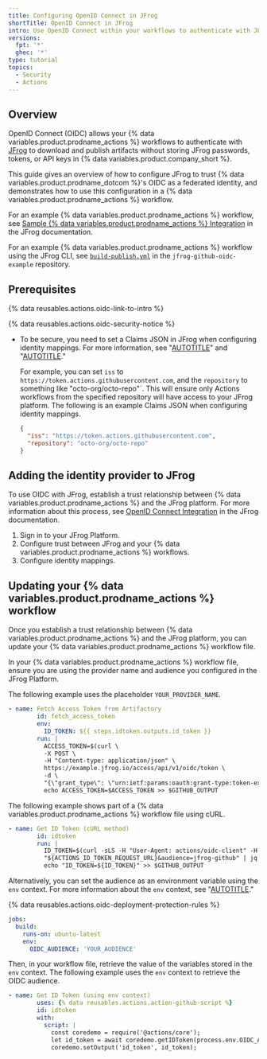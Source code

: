```yaml
---
title: Configuring OpenID Connect in JFrog
shortTitle: OpenID Connect in JFrog
intro: Use OpenID Connect within your workflows to authenticate with JFrog.
versions:
  fpt: '*'
  ghec: '*'
type: tutorial
topics:
  - Security
  - Actions
---
```


## Overview

OpenID Connect (OIDC) allows your {% data variables.product.prodname_actions %} workflows to authenticate with [JFrog](https://jfrog.com/) to download and publish artifacts without storing JFrog passwords, tokens, or API keys in {% data variables.product.company_short %}.

This guide gives an overview of how to configure JFrog to trust {% data variables.product.prodname_dotcom %}'s OIDC as a federated identity, and demonstrates how to use this configuration in a {% data variables.product.prodname_actions %} workflow.

For an example {% data variables.product.prodname_actions %} workflow, see [Sample {% data variables.product.prodname_actions %} Integration](https://jfrog.com/help/r/jfrog-platform-administration-documentation/sample-github-actions-integration) in the JFrog documentation.

For an example {% data variables.product.prodname_actions %} workflow using the JFrog CLI, see [`build-publish.yml`](https://github.com/jfrog/jfrog-github-oidc-example/blob/main/.github/workflows/build-publish.yml) in the `jfrog-github-oidc-example` repository.

## Prerequisites

{% data reusables.actions.oidc-link-to-intro %}

{% data reusables.actions.oidc-security-notice %}

* To be secure, you need to set a Claims JSON in JFrog when configuring identity mappings. For more information, see "[AUTOTITLE](https://jfrog.com/help/r/jfrog-platform-administration-documentation/configure-identity-mappings)" and "[AUTOTITLE](/actions/deployment/security-hardening-your-deployments/about-security-hardening-with-openid-connect#customizing-the-token-claims)."

    For example, you can set `iss` to `https://token.actions.githubusercontent.com`, and the `repository` to something like "octo-org/octo-repo"`. This will ensure only Actions workflows from the specified repository will have access to your JFrog platform. The following is an example Claims JSON when configuring identity mappings.

    ```json copy
    {
      "iss": "https://token.actions.githubusercontent.com",
      "repository": "octo-org/octo-repo"
    }
    ```

## Adding the identity provider to JFrog

To use OIDC with JFrog, establish a trust relationship between {% data variables.product.prodname_actions %} and the JFrog platform. For more information about this process, see [OpenID Connect Integration](https://jfrog.com/help/r/jfrog-platform-administration-documentation/openid-connect-integration) in the JFrog documentation.

1. Sign in to your JFrog Platform.
1. Configure trust between JFrog and your {% data variables.product.prodname_actions %} workflows.
1. Configure identity mappings.

## Updating your {% data variables.product.prodname_actions %} workflow

Once you establish a trust relationship between {% data variables.product.prodname_actions %} and the JFrog platform, you can update your {% data variables.product.prodname_actions %} workflow file.

In your {% data variables.product.prodname_actions %} workflow file, ensure you are using the provider name and audience you configured in the JFrog Platform.

The following example uses the placeholder `YOUR_PROVIDER_NAME`.

```yaml
- name: Fetch Access Token from Artifactory
        id: fetch_access_token
        env:
          ID_TOKEN: ${{ steps.idtoken.outputs.id_token }}
        run: |
          ACCESS_TOKEN=$(curl \
          -X POST \
          -H "Content-type: application/json" \
          https://example.jfrog.io/access/api/v1/oidc/token \
          -d \
          "{\"grant_type\": \"urn:ietf:params:oauth:grant-type:token-exchange\", \"subject_token_type\":\"urn:ietf:params:oauth:token-type:id_token\", \"subject_token\": \"$ID_TOKEN\", \"provider_name\": \"YOUR_PROVIDER_NAME\"}" | jq .access_token | tr -d '"')
          echo ACCESS_TOKEN=$ACCESS_TOKEN >> $GITHUB_OUTPUT
```

The following example shows part of a {% data variables.product.prodname_actions %} workflow file using cURL.

```yaml
- name: Get ID Token (cURL method)
        id: idtoken
        run: |
          ID_TOKEN=$(curl -sLS -H "User-Agent: actions/oidc-client" -H "Authorization: Bearer $ACTIONS_ID_TOKEN_REQUEST_TOKEN" \
          "${ACTIONS_ID_TOKEN_REQUEST_URL}&audience=jfrog-github" | jq .value | tr -d '"')
          echo "ID_TOKEN=${ID_TOKEN}" >> $GITHUB_OUTPUT
```

Alternatively, you can set the audience as an environment variable using the `env` context. For more information about the `env` context, see "[AUTOTITLE](/actions/learn-github-actions/contexts#env-context)."

{% data reusables.actions.oidc-deployment-protection-rules %}

```yaml
jobs:
  build:
    runs-on: ubuntu-latest
    env:
      OIDC_AUDIENCE: 'YOUR_AUDIENCE'
```

Then, in your workflow file, retrieve the value of the variables stored in the `env` context. The following example uses the `env` context to retrieve the OIDC audience.

```yaml
- name: Get ID Token (using env context)
        uses: {% data reusables.actions.action-github-script %}
        id: idtoken
        with:
          script: |
            const coredemo = require('@actions/core');
            let id_token = await coredemo.getIDToken(process.env.OIDC_AUDIENCE);
            coredemo.setOutput('id_token', id_token);
```
